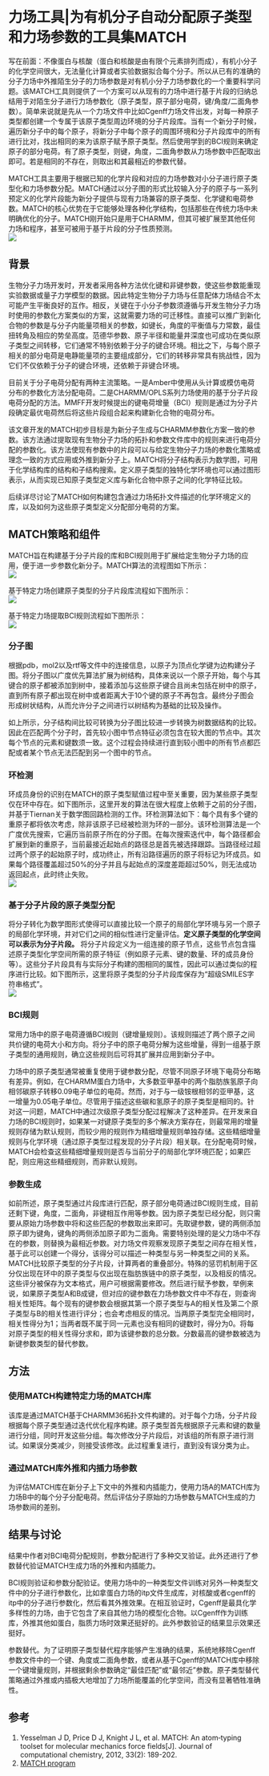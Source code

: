 # 力场工具|为有机分子自动分配原子类型和力场参数的工具集MATCH
写在前面：不像蛋白与核酸（蛋白和核酸是由有限个元素排列而成），有机小分子的化学空间很大，无法量化计算或者实验数据拟合每个分子。所以从已有的准确的分子力场中外推陌生分子的力场参数是对有机小分子力场参数化的一个重要科学问题。该MATCH工具则提供了一个方案可以从现有的力场中进行基于片段的归纳总结用于对陌生分子进行力场参数化（原子类型，原子部分电荷，键/角度/二面角参数）。简单来说就是先从一个力场文件中比如Cgenff力场文件出发，对每一种原子类型都创建一个专属于该原子类型周边环境的分子片段库。当有一个新分子时候，遍历新分子中的每个原子，将新分子中每个原子的周围环境和分子片段库中的所有进行比对，找出相同的来为该原子赋予原子类型。然后使用学到的BCI规则来确定原子的部分电荷。有了原子类型，则键，角度，二面角参数从力场参数中匹配取出即可。若是相同的不存在，则取出和其最相近的参数代替。  

MATCH工具主要用于根据已知的化学片段和对应的力场参数对小分子进行原子类型化和力场参数分配。MATCH通过以分子图的形式比较输入分子的原子与一系列预定义的化学片段能为新分子提供与现有力场兼容的原子类型、化学键和电荷参数。MATCH的核心优势在于它能够处理各种化学结构，包括那些在传统力场中未明确优化的分子。MATCH刚开始只是用于CHARMM，但其可被扩展至其他任何力场和程序，甚至可被用于基于片段的分子性质预测。  
![](力场工具为有机分子自动分配原子类型和力场参数的工具集MATCH/力场工具为有机分子自动分配原子类型和力场参数的工具集MATCH_2024-12-25-16-49-20.png)  
## 背景
生物分子力场开发时，开发者采用各种方法优化键和非键参数，使这些参数能重现实验数据或量子力学模型的数据。因此特定生物分子力场与任意配体力场结合不太可能产生平衡良好的互作。相反，关键在于小分子参数须遵循与开发生物分子力场时使用的参数化方案类似的方案，这就需要力场的可迁移性。直接可以推广到新化合物的参数是与分子内能量项相关的参数，如键长，角度的平衡值与力常数，最佳扭转角及相应的势垒高度。范德华参数、原子半径和能量井深度也可成功在类似原子类型之间转移，它们通常不特别依赖于分子的键合环境。相比之下，与每个原子相关的部分电荷是电静能量项的主要组成部分，它们的转移非常具有挑战性，因为它们不仅依赖于分子的键合环境，还依赖于非键合环境。  

目前关于分子电荷分配有两种主流策略。一是Amber中使用从头计算或模仿电荷分布的参数化方法分配电荷。二是CHARMM/OPLS系列力场使用的基于分子片段电荷分配的方法。MMFF开发时候提出的键电荷增量（BCI）规则是通过为分子片段确定最优电荷然后将这些片段组合起来构建新化合物的电荷分布。  

该文章开发的MATCH初步目标是为新分子生成与CHARMM参数化方案一致的参数。该方法通过提取现有生物分子力场的拓扑和参数文件库中的规则来进行电荷分配的参数化。该方法使现有参数中的片段可以与给定生物分子力场的参数化策略或理念一致的方式应用或外推到新分子上。MATCH将分子结构表示为数学图，可用于化学结构库的结构和子结构搜索。定义原子类型的独特化学环境也可以通过图形表示，从而实现已知原子类型定义库与新化合物中原子之间的化学特征比较。  

后续详尽讨论了MATCH如何构建包含通过力场拓扑文件描述的化学环境定义的库，以及如何为这些原子类型定义分配部分电荷的方案。  
## MATCH策略和组件
MATCH旨在构建基于分子片段的库和BCI规则用于扩展给定生物分子力场的应用，便于进一步参数化新分子。MATCH算法的流程图如下所示：  
![](力场工具为有机分子自动分配原子类型和力场参数的工具集MATCH/力场工具为有机分子自动分配原子类型和力场参数的工具集MATCH_2024-12-25-20-02-07.png)  

基于特定力场创建原子类型的分子片段库流程如下图所示：  
![](力场工具为有机分子自动分配原子类型和力场参数的工具集MATCH/力场工具为有机分子自动分配原子类型和力场参数的工具集MATCH_2024-12-25-20-03-35.png)     

基于特定力场提取BCI规则流程如下图所示：  
![](力场工具为有机分子自动分配原子类型和力场参数的工具集MATCH/力场工具为有机分子自动分配原子类型和力场参数的工具集MATCH_2024-12-25-20-04-27.png)  
### 分子图
根据pdb，mol2以及rtf等文件中的连接信息，以原子为顶点化学键为边构建分子图。将分子图以广度优先算法扩展为树结构，具体来说以一个原子开始，每个与其键合的原子都被添加到树中，接着添加与这些原子键合且尚未包括在树中的原子，直到所有原子都出现在树中或者距离大于10个键的原子不再包含。最终分子图会形成树状结构，从而允许分子之间进行以树结构为基础的比较及操作。  

如上所示，分子结构间比较可转换为分子图比较进一步转换为树数据结构的比较。因此在匹配两个分子时，首先较小图中节点特征必须包含在较大图的节点中。其次每个节点的元素和键数须一致。这个过程会持续进行直到较小图中的所有节点都匹配或者某个节点无法匹配到另一个图中的节点。  
### 环检测
环成员身份的识别在MATCH的原子类型赋值过程中至关重要，因为某些原子类型仅在环中存在。如下图所示，这里开发的算法在很大程度上依赖于之前的分子图，并基于Tiernan关于数学图回路检测的工作。环检测算法如下：每个具有多个键的重原子都将依次考虑，除非该原子已经被检测为环的一部分。该环检测算法是一个广度优先搜索，它遍历当前原子所在的分子图。在每次搜索迭代中，每个路径都会扩展到新的重原子，当前最接近起始点的路径总是首先被选择跟踪。当路径经过超过两个原子的起始原子时，成功终止，所有沿路径遍历的原子将标记为环成员。如果每个路径覆盖超过50%的分子并且与起始点的深度差距超过50%，则无法成功返回起点，此时终止失败。  
![](力场工具为有机分子自动分配原子类型和力场参数的工具集MATCH/力场工具为有机分子自动分配原子类型和力场参数的工具集MATCH_2024-12-25-20-17-19.png)  
### 基于分子片段的原子类型分配
将分子转化为数学图形式使得可以直接比较一个原子的局部化学环境与另一个原子的局部化学环境，并对它们之间的相似性进行定量评估。**定义原子类型的化学空间可以表示为分子片段。** 将分子片段定义为一组连接的原子节点，这些节点包含描述原子类型化学空间所需的原子特征（例如原子元素、键的数量、环的成员身份等）。这些分子片段具有与实际分子构建的图相同的属性，因此可以通过类似的程序进行比较。如下图所示，这里将原子类型的分子片段库保存为“超级SMILES字符串格式”。  
![](力场工具为有机分子自动分配原子类型和力场参数的工具集MATCH/力场工具为有机分子自动分配原子类型和力场参数的工具集MATCH_2024-12-25-20-22-05.png)  
### BCI规则
常用力场中的原子电荷遵循BCI规则（键增量规则）。该规则描述了两个原子之间共价键的电荷大小和方向。将分子中的原子电荷分解为这些增量，得到一组基于原子类型的通用规则，确立这些规则后可将其扩展并应用到新分子中。    

力场中的原子类型通常被重复使用于键参数分配，尽管不同原子环境下电荷分布略有差异。例如，在CHARMM蛋白力场中，大多数亚甲基中的两个脂肪族氢原子向相邻碳原子转移0.09电子单位的电荷。然而，对于与一级铵根相邻的亚甲基，这一增量为0.05电子单位。尽管用于描述这些碳和氢原子的原子类型是相同的。针对这一问题，MATCH中通过次级原子类型分配过程解决了这种差异。在开发来自力场的BCI规则时，如果某一对键原子类型的多个解决方案存在，则最常用的增量规则存储为默认规则，而较少用的规则作为精细增量规则单独存储。这些精细增量规则与化学环境（通过原子类型过程发现的分子片段）相关联。在分配电荷时候，MATCH会检查这些精细增量规则是否与当前分子的局部化学环境匹配；如果匹配，则应用这些精细规则，而非默认规则。  
### 参数生成
如前所述，原子类型通过片段库进行匹配，原子部分电荷通过BCI规则生成，目前还剩下键，角度，二面角，非键相互作用等参数。因为原子类型已经分配，则只需要从原始力场参数中将和这些匹配的参数取出来即可。先取键参数，键的两侧添加原子即为键角，键角的两侧添加原子即为二面角。需要特别处理的是父力场中不存在的参数，则替换为最相近参数。对力场文件观察发现原子类型之间存在相关性，基于此可以创建一个得分，该得分可以描述一种类型与另一种类型之间的关系。MATCH比较原子类型的分子片段，计算两者的重叠部分。特殊的惩罚机制用于区分仅出现在环中的原子类型与仅出现在脂肪族链中的原子类型，以及相反的情况。这些评分被保存为文本格式，用户可根据需要修改。然后进行赋予参数，举例来说，如果原子类型A和B成键，但对应的键参数在力场参数文件中不存在，则查询相关性矩阵。每个现有的键参数会根据其第一个原子类型与A的相关性及第二个原子类型与B的相关性进行评分；也会考虑相反的情况。当两原子类型完全相同时，相关性得分为1；当两者既不属于同一元素也没有相同的键数时，得分为0。将每对原子类型的相关性得分求和，即为该键参数的总分数。分数最高的键参数被选为新键参数类型的替代参数。  
## 方法
### 使用MATCH构建特定力场的MATCH库
该库是通过MATCH基于CHARMM36拓扑文件构建的。对于每个力场，分子片段根据每个原子类型通过迭代优化程序构建。原子类型首先根据原子元素和键的数量进行分组，同时开发这些分组。每次修改分子片段后，对该组的所有原子进行测试。如果误分类减少，则接受该修改。此过程重复进行，直到没有误分类为止。  

### 通过MATCH库外推和内插力场参数
为评估MATCH库在新分子上下文中的外推和内插能力，使用力场A的MATCH库为力场B中的每个分子分配电荷。然后评估分子原始的力场参数与MATCH生成的力场参数间的差别。  
## 结果与讨论
结果中作者对BCI电荷分配规则，参数分配进行了多种交叉验证。此外还进行了参数替代验证MATCH生成力场的外推和内插能力。  

BCI规则验证和参数分配验证。使用力场中的一种类型文件训练对另外一种类型文件中的分子进行参数化，比如拿蛋白力场的itp文件生成库，对核酸或者cgenff的itp中的分子进行参数化，然后看其外推效果。在相互验证时，Cgenff是最具化学多样性的力场，由于它包含了来自其他力场的模型化合物。以Cgenff作为训练库，外推其他如蛋白，脂质力场时效果还挺好的。此外参数验证的结果显示效果还挺好。  

参数替代。为了证明原子类型替代程序能够产生准确的结果，系统地移除Cgenff参数文件中的一个键、角度或二面角参数，或者从基于Cgenff的MATCH库中移除一个键增量规则，并根据剩余参数确定“最佳匹配”或“最邻近”参数。原子类型替代策略通过外推或内插极大地增加了力场所能覆盖的化学空间，而没有显著牺牲准确性。  
## 参考
1. Yesselman J D, Price D J, Knight J L, et al. MATCH: An atom‐typing toolset for molecular mechanics force fields[J]. Journal of computational chemistry, 2012, 33(2): 189-202.  
2. [MATCH program](https://brooks.chem.lsa.umich.edu/index.php?page=match&subdir=articles/resources/software)  